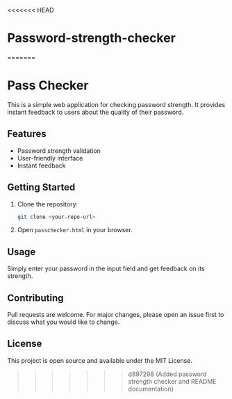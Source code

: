 <<<<<<< HEAD
# Password-strength-checker
=======
# Pass Checker

This is a simple web application for checking password strength. It provides instant feedback to users about the quality of their password.

## Features
- Password strength validation
- User-friendly interface
- Instant feedback

## Getting Started

1. Clone the repository:
   ```bash
   git clone <your-repo-url>
   ```
2. Open `passchecker.html` in your browser.

## Usage
Simply enter your password in the input field and get feedback on its strength.

## Contributing
Pull requests are welcome. For major changes, please open an issue first to discuss what you would like to change.

## License
This project is open source and available under the MIT License.
>>>>>>> d897298 (Added password strength checker and README documentation)
